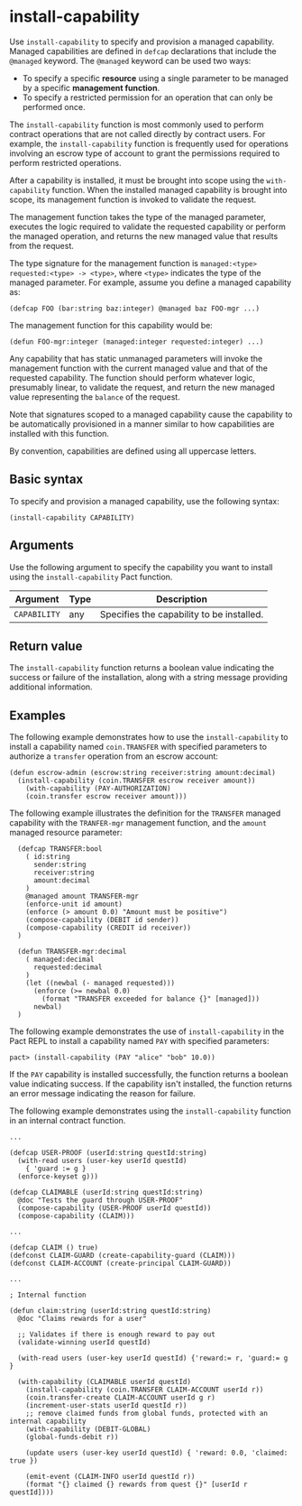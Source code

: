 # install-capability

Use `install-capability` to specify and provision a managed capability. 
Managed capabilities are defined in `defcap` declarations that include the `@managed` keyword. 
The `@managed` keyword can be used two ways:

- To specify a specific **resource** using a single parameter to be managed by a specific **management function**.
- To specify a restricted permission for an operation that can only be performed once.

The `install-capability` function is most commonly used to perform contract operations that are not called directly by contract users.
For example, the `install-capability` function is frequently used for operations involving an escrow type of account to grant the permissions required to perform restricted operations.

After a capability is installed, it must be brought into scope using the `with-capability` function.
When the installed managed capability is brought into scope, its management function is invoked to validate the request.

The management function takes the type of the managed parameter, executes the logic required to validate the requested capability or perform the managed operation, and returns the new managed value that results from the request.

The type signature for the management function is `managed:<type> requested:<type> -> <type>`, where `<type>` indicates the type of the managed parameter. 
For example, assume you define a managed capability as: 

```pact
(defcap FOO (bar:string baz:integer) @managed baz FOO-mgr ...)
```

The management function for this capability would be:

```pact
(defun FOO-mgr:integer (managed:integer requested:integer) ...)
``` 

Any capability that has static unmanaged parameters will invoke the management function with the current managed value and that of the requested capability. 
The function should perform whatever logic, presumably linear, to validate the request, and return the new managed value representing the `balance` of the request.

Note that signatures scoped to a managed capability cause the capability to be automatically provisioned in a manner similar to how capabilities are installed with this function.

By convention, capabilities are defined using all uppercase letters.

## Basic syntax

To specify and provision a managed capability, use the following syntax:

```pact
(install-capability CAPABILITY)
```

## Arguments

Use the following argument to specify the capability you want to install using the `install-capability` Pact function.

| Argument | Type | Description |
| --- | --- | --- |
| `CAPABILITY` | any | Specifies the capability to be installed. |

## Return value

The `install-capability` function returns a boolean value indicating the success or failure of the installation, along with a string message providing additional information.

## Examples

The following example demonstrates how to use the `install-capability` to install a capability named `coin.TRANSFER` with specified parameters to authorize a `transfer` operation from an escrow account:

```pact
(defun escrow-admin (escrow:string receiver:string amount:decimal) 
  (install-capability (coin.TRANSFER escrow receiver amount)) 
    (with-capability (PAY-AUTHORIZATION)
    (coin.transfer escrow receiver amount)))
```

The following example illustrates the definition for the `TRANSFER` managed capability with the `TRANFER-mgr` management function, and the `amount` managed resource parameter:

```pact
  (defcap TRANSFER:bool
    ( id:string
      sender:string
      receiver:string
      amount:decimal
    )
    @managed amount TRANSFER-mgr
    (enforce-unit id amount)
    (enforce (> amount 0.0) "Amount must be positive")
    (compose-capability (DEBIT id sender))
    (compose-capability (CREDIT id receiver))
  )

  (defun TRANSFER-mgr:decimal
    ( managed:decimal
      requested:decimal
    )
    (let ((newbal (- managed requested)))
      (enforce (>= newbal 0.0)
        (format "TRANSFER exceeded for balance {}" [managed]))
      newbal)
  )
```

The following example demonstrates the use of `install-capability` in the Pact REPL to install a capability named `PAY` with specified parameters:

```pact
pact> (install-capability (PAY "alice" "bob" 10.0))
```

If the `PAY` capability is installed successfully, the function returns a boolean value indicating success.
If the capability isn't installed, the function returns an error message indicating the reason for failure.

The following example demonstrates using the `install-capability` function in an internal contract function.

```pact
...

(defcap USER-PROOF (userId:string questId:string)
  (with-read users (user-key userId questId)
    { 'guard := g }
  (enforce-keyset g)))

(defcap CLAIMABLE (userId:string questId:string)
  @doc "Tests the guard through USER-PROOF"
  (compose-capability (USER-PROOF userId questId))
  (compose-capability (CLAIM)))

...

(defcap CLAIM () true)
(defconst CLAIM-GUARD (create-capability-guard (CLAIM)))
(defconst CLAIM-ACCOUNT (create-principal CLAIM-GUARD))

...

; Internal function

(defun claim:string (userId:string questId:string)
  @doc "Claims rewards for a user"

  ;; Validates if there is enough reward to pay out
  (validate-winning userId questId)

  (with-read users (user-key userId questId) {'reward:= r, 'guard:= g }

  (with-capability (CLAIMABLE userId questId)
    (install-capability (coin.TRANSFER CLAIM-ACCOUNT userId r))
    (coin.transfer-create CLAIM-ACCOUNT userId g r)
    (increment-user-stats userId questId r))
    ;; remove claimed funds from global funds, protected with an internal capability
    (with-capability (DEBIT-GLOBAL)
    (global-funds-debit r))

    (update users (user-key userId questId) { 'reward: 0.0, 'claimed: true })

    (emit-event (CLAIM-INFO userId questId r))
    (format "{} claimed {} rewards from quest {}" [userId r questId])))
```

